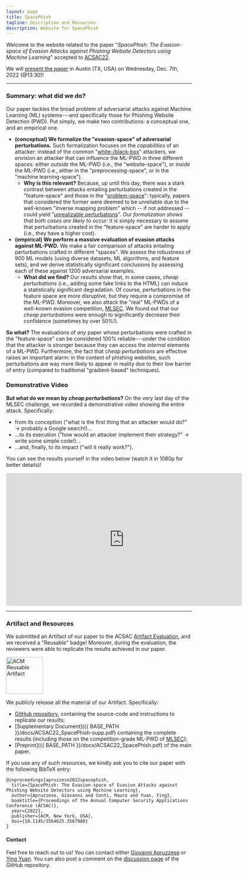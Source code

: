 ```yaml
---
layout: page
title: SpacePhish
tagline: Description and Resources
description: Website for SpacePhish
---
```



Welcome to the website related to the paper "_SpacePhish: The Evasion-space of Evasion Attacks against Phishing Website Detectors using Machine Learning_" accepted to [ACSAC22](https://www.acsac.org/).

We will [present the paper](https://www.openconf.org/acsac2022/modules/request.php?module=oc_program&action=program.php&p=program) in Austin (TX, USA) on Wednesday, Dec. 7th, 2022 (@13:30)!


---

### Summary: what did we do?

Our paper tackles the broad problem of adversarial attacks against Machine Learning (ML) systems---and specifically those for Phishing Website Detection (PWD). Put simply, we make two contributions: a conceptual one, and an empirical one.

* **(conceptual) We formalize the "evasion-space" of adversarial perturbations.** Such formalization focuses on the _capabilities_ of an attacker: instead of the common "[white-/black-box](https://www.sciencedirect.com/science/article/pii/S0031320318302565)" attackers, we envision an attacker that can influence the ML-PWD in three different spaces: either _outside_ the ML-PWD (i.e., the "website-space"), or _inside_ the ML-PWD (i.e., either in the "preprocessing-space", or in the "machine learning-space").
  * **Why is this relevant?** Because, up until this day, there was a stark contrast between attacks entailing perturbations created in the "feature-space" and those in the "[problem-space](https://ieeexplore.ieee.org/abstract/document/9152781)": typically, papers that considered the former were deemed to be unreliable due to the well-known "inverse mapping problem" which -- if not addressed -- could yield "[unrealizable perturbations](https://www.usenix.org/conference/usenixsecurity19/presentation/tong)". _Our formalization shows that both cases are likely to occur_: it is simply necessary to assume that perturbations created in the "feature-space" are harder to apply (i.e., they have a higher cost).
* **(empirical) We perform a massive evaluation of evasion attacks against ML-PWD.** We make a fair comparison of attacks entailing perturbations crafted in different "spaces". We assess the robustness of 900 ML models (using diverse datasets, ML algorithms, and feature sets), and we derive statistically significant conclusions by assessing each of these against 1200 adversarial examples. 
  * **What did we find?** Our results show that, in some cases, _cheap perturbations_ (i.e., adding some fake links to the HTML) can induce a statistically significant degradation. Of course, perturbations in the feature space are more disruptive, but they require a compromise of the ML-PWD. Moreover, we also attack the "real" ML-PWDs of a well-known evasion competition, [MLSEC](https://mlsec.io/). We found out that our _cheap perturbations_ were enough to significantly decrease their confidence (sometimes by over 50%!).

**So what?** The evaluations of *any* paper whose perturbations were crafted in the "feature-space" can be considered 100% reliable---under the condition that the attacker is stronger because they can access the _internal_ elements of a ML-PWD. Furthermore, the fact that _cheap perturbations_ are effective raises an important alarm: in the context of phishing websites, such perturbations are way more likely to appear in reality due to their low barrier of entry (compared to traditional "gradient-based" techniques). 

### Demonstrative Video

**But what do we mean by _cheap perturbations_?** On the very last day of the MLSEC challenge, we recorded a demonstrative video showing the entire attack. Specifically:
* from its conception ("what is the first thing that an attacker would do?" → probably a Google search!)...
* ...to its execution ("how would an attacker implement their strategy?" → write some simple code!)...
* ...and, finally, to its impact ("will it really work?").

You can see the results yourself in the video below (watch it in 1080p for better details)!

<!-- https://maxl.us/hide-related --><style>.hytPlayerWrap{display:inline-block;position:relative}.hytPlayerWrap.ended::after{content:"";position:absolute;top:0;left:0;bottom:0;right:0;cursor:pointer;background-color:black;background-repeat:no-repeat;background-position:center;background-size:64px 64px;background-image:url(data:image/svg+xml;utf8;base64,PHN2ZyB4bWxucz0iaHR0cDovL3d3dy53My5vcmcvMjAwMC9zdmciIHdpZHRoPSIxMjgiIGhlaWdodD0iMTI4IiB2aWV3Qm94PSIwIDAgNTEwIDUxMCI+PHBhdGggZD0iTTI1NSAxMDJWMEwxMjcuNSAxMjcuNSAyNTUgMjU1VjE1M2M4NC4xNSAwIDE1MyA2OC44NSAxNTMgMTUzcy02OC44NSAxNTMtMTUzIDE1My0xNTMtNjguODUtMTUzLTE1M0g1MWMwIDExMi4yIDkxLjggMjA0IDIwNCAyMDRzMjA0LTkxLjggMjA0LTIwNC05MS44LTIwNC0yMDQtMjA0eiIgZmlsbD0iI0ZGRiIvPjwvc3ZnPg==)}.hytPlayerWrap.paused::after{content:"";position:absolute;top:70px;left:0;bottom:50px;right:0;cursor:pointer;background-color:black;background-repeat:no-repeat;background-position:center;background-size:40px 40px;background-image:url(data:image/svg+xml;utf8;base64,PHN2ZyB4bWxucz0iaHR0cDovL3d3dy53My5vcmcvMjAwMC9zdmciIHZlcnNpb249IjEiIHdpZHRoPSIxNzA2LjY2NyIgaGVpZ2h0PSIxNzA2LjY2NyIgdmlld0JveD0iMCAwIDEyODAgMTI4MCI+PHBhdGggZD0iTTE1Ny42MzUgMi45ODRMMTI2MC45NzkgNjQwIDE1Ny42MzUgMTI3Ny4wMTZ6IiBmaWxsPSIjZmZmIi8+PC9zdmc+)}</style><div class="hytPlayerWrapOuter"><div class="hytPlayerWrap"> <iframe width="640" height="360" src="https://www.youtube.com/embed/06G24tM3SPE?rel=0&enablejsapi=1" frameborder="0" ></iframe></div></div> <script>"use strict";document.addEventListener('DOMContentLoaded',function(){if(window.hideYTActivated)return;if(typeof YT==='undefined'){let tag=document.createElement('script');tag.src="https://www.youtube.com/iframe_api";let firstScriptTag=document.getElementsByTagName('script')[0];firstScriptTag.parentNode.insertBefore(tag,firstScriptTag);} let onYouTubeIframeAPIReadyCallbacks=[];for(let playerWrap of document.querySelectorAll(".hytPlayerWrap")){let playerFrame=playerWrap.querySelector("iframe");let onPlayerStateChange=function(event){if(event.data==YT.PlayerState.ENDED){playerWrap.classList.add("ended");}else if(event.data==YT.PlayerState.PAUSED){playerWrap.classList.add("paused");}else if(event.data==YT.PlayerState.PLAYING){playerWrap.classList.remove("ended");playerWrap.classList.remove("paused");}};let player;onYouTubeIframeAPIReadyCallbacks.push(function(){player=new YT.Player(playerFrame,{events:{'onStateChange':onPlayerStateChange}});});playerWrap.addEventListener("click",function(){let playerState=player.getPlayerState();if(playerState==YT.PlayerState.ENDED){player.seekTo(0);}else if(playerState==YT.PlayerState.PAUSED){player.playVideo();}});} window.onYouTubeIframeAPIReady=function(){for(let callback of onYouTubeIframeAPIReadyCallbacks){callback();}};window.hideYTActivated=true;});</script>

---

### Artifact and Resources

We submitted an Artifact of our paper to the ACSAC [Artifact Evaluation](https://www.acsac.org/2022/program/artifacts/), and we received a "Reusable" badge! Moreover, during the evaluation, the reviewers were able to replicate the results achieved in our paper. 

<a href="https://www.acm.org/publications/policies/artifact-review-badging" target="_blank"><img src="{{ BASE_PATH }}/assets/artifacts_evaluated_reusable.png" alt="ACM Reusable Artifact" width="100"/></a>


We publicly release all the material  of our Artifact. Specifically:
* [GitHub repository](https://github.com/hihey54/acsac22_spacephish), containing the source-code and instructions to replicate our results;
* [Supplementary Document]({{ BASE_PATH }}/docs/ACSAC22_SpacePhish-supp.pdf) containing the complete results (including those on the competition-grade ML-PWD of [MLSEC](https://mlsec.io/));
* [Preprint]({{ BASE_PATH }}/docs/ACSAC22_SpacePhish.pdf) of the main paper.

If you use any of such resources, we kindly ask you to cite our paper  with the following BibTeX entry:
```
@inproceedings{apruzzese2022spacephish,
  title={SpacePhish: The Evasion-space of Evasion Attacks against Phishing Website Detectors using Machine Learning},
  author={Apruzzese, Giovanni and Conti, Mauro and Yuan, Ying},
  booktitle={Proceedings of the Annual Computer Security Applications Conference (ACSAC)},
  year={2022},
  publisher={ACM, New York, USA},
  doi={10.1145/3564625.3567980}
} 
```

#### Contact
Feel free to reach out to us! You can contact either [Giovanni Apruzzese](mailto:giovanni.apruzzese@uni.li) or [Ying Yuan](mailto:ying.yuan@studenti.unipd.it). You can also post a comment on the [discussion page](https://github.com/hihey54/acsac22_spacephish/discussions/) of the GitHub repository.
